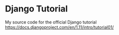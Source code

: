 # Django Tutorial

My source code for the official Django tutorial https://docs.djangoproject.com/en/1.11/intro/tutorial01/
